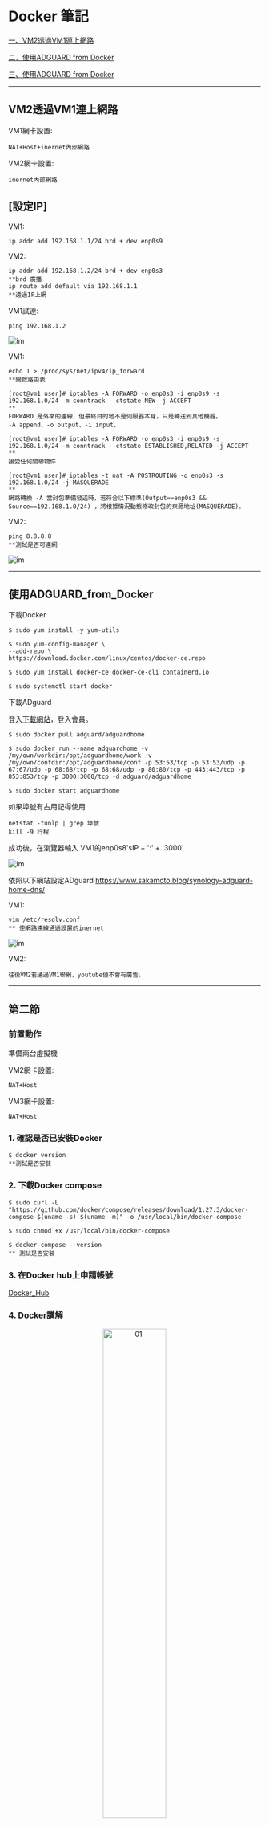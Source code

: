 # Docker 筆記

[一、VM2透過VM1連上網路](#VM2透過VM1連上網路)

[二、使用ADGUARD from Docker](#使用ADGUARD_from_Docker)

[三、使用ADGUARD from Docker](#第二節)

---


## VM2透過VM1連上網路

VM1網卡設置:

    NAT+Host+inernet內部網路


VM2網卡設置:

    inernet內部網路


## [設定IP]

VM1:


    ip addr add 192.168.1.1/24 brd + dev enp0s9



VM2:
    
    ip addr add 192.168.1.2/24 brd + dev enp0s3
    **brd 廣播
    ip route add default via 192.168.1.1
    **透過IP上網

VM1試連:

    ping 192.168.1.2

![im](https://github.com/TKTim/Docker-/blob/master/Picture/01.jpg)


VM1:

    echo 1 > /proc/sys/net/ipv4/ip_forward
    **開啟路由表

    [root@vm1 user]# iptables -A FORWARD -o enp0s3 -i enp0s9 -s 192.168.1.0/24 -m conntrack --ctstate NEW -j ACCEPT
    **
    FORWARD 是外來的連線，但最終目的地不是伺服器本身，只是轉送到其他機器。
    -A append、-o output、-i input、

    [root@vm1 user]# iptables -A FORWARD -o enp0s3 -i enp0s9 -s 192.168.1.0/24 -m conntrack --ctstate ESTABLISHED,RELATED -j ACCEPT
    ** 
    接受任何關聯物件

    [root@vm1 user]# iptables -t nat -A POSTROUTING -o enp0s3 -s 192.168.1.0/24 -j MASQUERADE
    **
    網路轉換 -A 當封包準備發送時，若符合以下標準(Output==enp0s3 && Source==192.168.1.0/24) ，將根據情況動態修改封包的來源地址(MASQUERADE)。


VM2:

    ping 8.8.8.8
    **測試是否可連網
![im](https://github.com/TKTim/Docker-/blob/master/Picture/02.jpg)

---

## 使用ADGUARD_from_Docker

下載Docker

    $ sudo yum install -y yum-utils

    $ sudo yum-config-manager \
    --add-repo \
    https://download.docker.com/linux/centos/docker-ce.repo

    $ sudo yum install docker-ce docker-ce-cli containerd.io

    $ sudo systemctl start docker



下載ADguard

登入[下載網站](https://hub.docker.com/r/adguard/adguardhome)，登入會員。

    $ sudo docker pull adguard/adguardhome

    $ sudo docker run --name adguardhome -v /my/own/workdir:/opt/adguardhome/work -v /my/own/confdir:/opt/adguardhome/conf -p 53:53/tcp -p 53:53/udp -p 67:67/udp -p 68:68/tcp -p 68:68/udp -p 80:80/tcp -p 443:443/tcp -p 853:853/tcp -p 3000:3000/tcp -d adguard/adguardhome

    $ sudo docker start adguardhome

如果埠號有占用記得使用

    netstat -tunlp | grep 埠號
    kill -9 行程

成功後，在瀏覽器輸入 VM1的enp0s8'sIP + ':' + '3000'

![im](https://github.com/TKTim/Docker-/blob/master/Picture/03.jpg)

依照以下網站設定ADguard
https://www.sakamoto.blog/synology-adguard-home-dns/

VM1:
   
    vim /etc/resolv.conf
    ** 使網路連線通過設置的inernet

![im](https://github.com/TKTim/Docker-/blob/master/Picture/04.jpg)

VM2:

    往後VM2若通過VM1聯網，youtube便不會有廣告。

---

## 第二節

### 前置動作

準備兩台虛擬機

   VM2網卡設置:

    NAT+Host


VM3網卡設置:

    NAT+Host

### 1. 確認是否已安裝Docker

    $ docker version 
    **測試是否安裝

### 2. 下載Docker compose

    $ sudo curl -L "https://github.com/docker/compose/releases/download/1.27.3/docker-compose-$(uname -s)-$(uname -m)" -o /usr/local/bin/docker-compose

    $ sudo chmod +x /usr/local/bin/docker-compose

    $ docker-compose --version
    ** 測試是否安裝

### 3. 在Docker hub上申請帳號
[Docker_Hub](https://hub.docker.com/)

### 4. Docker講解
<div  align="center">    
 <img src="https://github.com/TKTim/Docker-/blob/master/Picture/05.png" width = "50%" height = "50%" alt="01" align=center />
</div>

>Docker 僅有最上層能夠更改，映像檔是唯讀的，所以我們每次要在映像檔上面再疊一層時，都需要先將他建立成容器實體（烤成蛋糕本人）。然後運用容器啟動時會在最上面建立可寫層的特性，我們就可以在容器裡在透過另外一個映像檔建立容器實體，最後把這個容器疊上容器的碗糕轉換成映像檔（Dockerize），我們就完成了映像檔堆疊。

### 5. Docker實作

    $ docker pull httpd
    **下載httpd from DockerHub

    $ docker images 
    **顯示存在的images

 <img src="https://github.com/TKTim/Docker-/blob/master/Picture/05.jpg" width = "50%" height = "50%" alt="01" align=center />
</div>

>以上塗紅處表示   [來源位置/帳號/檔名:版本]

    $ docker run -d --name myhttpd -p 8080:80 hdttpd
    ** -d  背景執行　--name 名稱　8080: 主機鋪號　80:Docker鋪號 
    ** 輸入後會出現 一大串識別碼
    EX.
         ed27d98eb361712c3e918a990f8c4261e917e89a3faf25d850dd7c0af38a0194
    
    $ 輸入http://192.168.56.102:8080/

 <img src="https://github.com/TKTim/Docker-/blob/master/Picture/06.jpg" width = "50%" height = "50%" alt="01" align=center />
</div>



### [參考資料]
https://medium.com/unorthodox-paranoid/docker-tutorial-101-c3808b899ac6

docker compose --- https://blog.techbridge.cc/2018/09/07/docker-compose-tutorial-intro/

---






